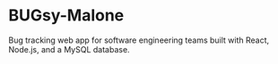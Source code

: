 # BUGsy-Malone
Bug tracking web app for software engineering teams built with React, Node.js, and a MySQL database.
